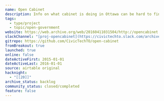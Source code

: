 ```yaml
---
name: Open Cabinet
description: Info on what cabinet is doing in Ottawa can be hard to find and use. We’re trying to make it easy.
tags:
  - type/project
  - topic/open-government
website: https://web.archive.org/web/20160411031504/http://opencabinet.ca/
slackChannel: "[proj-opencabinet](https://civictechto.slack.com/archives/C0C41B8JJ)"
gitrepo: https://github.com/CivicTechTO/open-cabinet
fromBreakout: true
launched: true
online: false
dateActiveFirst: 2015-01-01
dateActiveLast: 2016-01-01
source: airtable original
hacknight:
  - "[[20]]"
archive_status: backlog
community_status: closed/completed
feature: false
---
```

